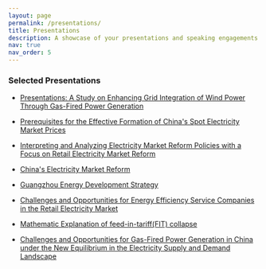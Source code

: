 ```yaml
---
layout: page
permalink: /presentations/
title: Presentations
description: A showcase of your presentations and speaking engagements. Replace this text with your description.
nav: true
nav_order: 5
---
```





### Selected Presentations


<!-- For now, this page is assumed to be a static description of your presentations. You can convert it to a collection similar to `_projects/` so that you can have a dedicated page for each presentation.

Organize your presentations by years, topics, or events, however you like! -->

- [Presentations: A Study on Enhancing Grid Integration of Wind Power Through Gas-Fired Power Generation](https://drive.google.com/file/d/1rQGj4q0M6w0nlsCc5UceCbiLoQuH4Fjb/view?usp=sharing)



- [Prerequisites for the Effective Formation of China's Spot Electricity Market Prices](https://drive.google.com/file/d/1XZ910tTLhyWCsxmdLh3Mnc5WxONsuBJs/view?usp=sharing)


- [Interpreting and Analyzing Electricity Market Reform Policies with a Focus on Retail Electricity Market Reform](https://drive.google.com/file/d/1nBEZ6g9oVVAk6ylIR5_bmaSHWZlKcUCW/view?usp=sharing)




- [China's Electricity Market Reform](https://drive.google.com/file/d/1PXYcxLHVxNY_Co_kAZbMeFALufPhJD7G/view?usp=sharing)



- [Guangzhou Energy Development Strategy](https://drive.google.com/file/d/17y-b0ScuQF4Z13c-Q7l-lWmReS7ZwrXk/view?usp=sharing)



- [Challenges and Opportunities for Energy Efficiency Service Companies in the Retail Electricity Market](https://drive.google.com/file/d/10gWzx5AlpkP-jk1FQ7JB9-WCNTEYv-p2/view?usp=sharing)



- [Mathematic Explanation of feed-in-tariff(FIT) collapse](https://drive.google.com/file/d/1xt_ERdPiQVpgWGAsK2evFC2xhsWw3oBT/view?usp=sharing)

- [Challenges and Opportunities for Gas-Fired Power Generation in China under the New Equilibrium in the Electricity Supply and Demand Landscape](https://drive.google.com/file/d/1SWhFzltfZ7aBTs2ahnZOhO_TpS4l__jv/view?usp=sharing)








<!-- {% for presentation in site.presentations %}
  {{ forloop.index }}. [{{ presentation.title }}]({{ presentation.url }})
{% endfor %} -->




<!-- nav: true 和 nav_order: 5 这两条属性在页面元数据中用于控制页面在导航栏中的显示和顺序。

nav: true 表示该页面将被添加到网站的导航栏中。如果将其设置为 nav: false，则该页面不会出现在导航栏中。

nav_order: 5 表示该页面在导航栏中的顺序。这个数字越小，页面在导航栏中的位置越靠前。您可以根据需要调整这个数字，以改变页面在导航栏中的顺序。 -->


<!-- ---
title: "presentations"
permalink: /presentations/
layout: archive
---
### 演讲报告

- [报告1：主题描述](报告1的共享链接)
- [报告2：主题描述](报告2的共享链接)
- [报告3：主题描述](报告3的共享链接) -->
